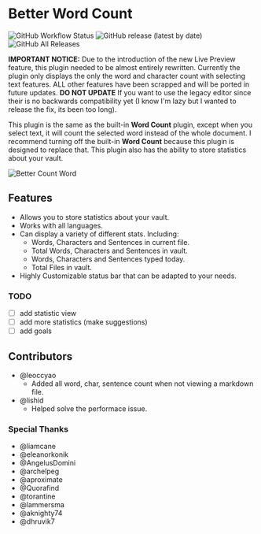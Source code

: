 # Better Word Count

![GitHub Workflow Status](https://img.shields.io/github/workflow/status/lukeleppan/better-word-count/Build%20Release?logo=github&style=for-the-badge) ![GitHub release (latest by date)](https://img.shields.io/github/v/release/lukeleppan/better-word-count?style=for-the-badge) ![GitHub All Releases](https://img.shields.io/github/downloads/lukeleppan/better-word-count/total?style=for-the-badge)

**IMPORTANT NOTICE:** Due to the introduction of the new Live Preview feature, this plugin needed to be almost entirely rewritten. Currently the plugin only displays the only the word and character count with selecting text features. ALL other features have been scrapped and will be ported in future updates. **DO NOT UPDATE** If you want to use the legacy editor since their is no backwards compatibility yet (I know I'm lazy but I wanted to release the fix, its been too long). 

This plugin is the same as the built-in **Word Count** plugin, except when you select text, it will count the selected word instead of the whole document. I recommend turning off the built-in **Word Count** because this plugin is designed to replace that. This plugin also has the ability to store statistics about your vault.

![Better Count Word](https://raw.githubusercontent.com/lukeleppan/better-word-count/master/assets/better-word-count.gif)

## Features

- Allows you to store statistics about your vault.
- Works with all languages.
- Can display a variety of different stats. Including:
  - Words, Characters and Sentences in current file.
  - Total Words, Characters and Sentences in vault.
  - Words, Characters and Sentences typed today.
  - Total Files in vault.
- Highly Customizable status bar that can be adapted to your needs.

### TODO

- [ ] add statistic view
- [ ] add more statistics (make suggestions)
- [ ] add goals

## Contributors

- @leoccyao
  - Added all word, char, sentence count when not viewing a markdown file.
- @lishid
  - Helped solve the performace issue.

### Special Thanks

- @liamcane
- @eleanorkonik
- @AngelusDomini
- @archelpeg
- @aproximate
- @Quorafind
- @torantine
- @lammersma
- @aknighty74
- @dhruvik7
